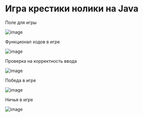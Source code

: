 # Игра крестики нолики на Java

Поле для игры

![image](https://github.com/user-attachments/assets/1147aa74-9711-4cfc-82c3-71a1f42a9f4e)

Функционал ходов в игре

![image](https://github.com/user-attachments/assets/c61b47a0-3002-4137-a671-2003198b607f)

Проверка на корректность ввода

![image](https://github.com/user-attachments/assets/862b0373-76a2-4e6f-80c5-9b07364c08df)

Победа в игре

![image](https://github.com/user-attachments/assets/6b28fc1b-9dd4-4f45-98dc-ab224599cb9f)

Ничья в игре

![image](https://github.com/user-attachments/assets/b1dbc94e-4ae2-4a6d-bafc-5a1e8ff4b7d7)

